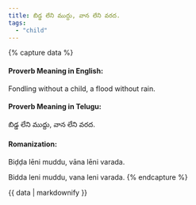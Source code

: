 ```yaml
---
title: బిడ్డ లేని ముద్దు, వాన లేని వరద.
tags:
  - "child"
---
```


{% capture data %}
#### Proverb Meaning in English:
Fondling without a child, a flood without rain.

#### Proverb Meaning in Telugu:
బిడ్డ లేని ముద్దు, వాన లేని వరద.

#### Romanization:
Biḍḍa lēni muddu, vāna lēni varada.

Bidda leni muddu, vana leni varada.
{% endcapture %}

{{ data | markdownify }}

